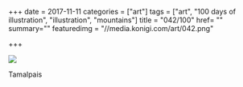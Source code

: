 +++
date = 2017-11-11
categories = ["art"]
tags = ["art", "100 days of illustration", "illustration", "mountains"]
title = "042/100"
href= ""
summary=""
featuredimg = "//media.konigi.com/art/042.png"

+++

<img src="//media.konigi.com/art/042.png" />

Tamalpais
